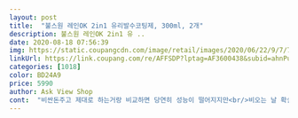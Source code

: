 ```yaml
---
layout: post 
title:  "불스원 레인OK 2in1 유리발수코팅제, 300ml, 2개" 
description: 불스원 레인OK 2in1 유 ..
date: 2020-08-18 07:56:39 
img: https://static.coupangcdn.com/image/retail/images/2020/06/22/9/7/7f506796-0109-42d2-afb7-add098e8ad29.jpg 
linkUrl: https://link.coupang.com/re/AFFSDP?lptag=AF3600438&subid=ahnPublicAsk&pageKey=1729668449&itemId=2944137766&vendorItemId=70932692303&traceid=V0-113-88a8010b14a56d20 
categories: [1018] 
color: BD24A9 
price: 5990 
author: Ask View Shop 
cont:  "비싼돈주고 제대로 하는거랑 비교하면 당연히 성능이 떨어지지만<br/>비오는 날 확실히 효과가 있어요ㅎ<br/>비올때 혹은 비오기 전에 간편하게 뿌리고 타기엔 아주 좋아요<br/>유막제거도 안하고 그냥 적당히 뿌려서 문질렀는데 생각보다 발수효과가 쓸만합니다<br/>좋아요<br/>" 
---
```

